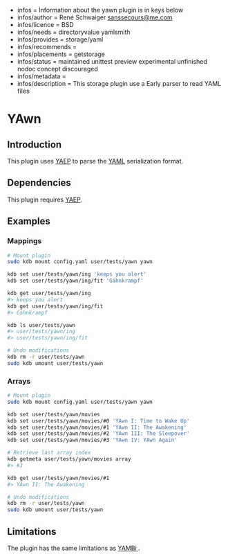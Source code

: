 - infos = Information about the yawn plugin is in keys below
- infos/author = René Schwaiger <sanssecours@me.com>
- infos/licence = BSD
- infos/needs = directoryvalue yamlsmith
- infos/provides = storage/yaml
- infos/recommends =
- infos/placements = getstorage
- infos/status = maintained unittest preview experimental unfinished nodoc concept discouraged
- infos/metadata =
- infos/description = This storage plugin use a Early parser to read YAML files

# YAwn

## Introduction

This plugin uses [YAEP](https://github.com/vnmakarov/yaep) to  parse the [YAML](http://yaml.org) serialization format.

## Dependencies

This plugin requires [YAEP](https://github.com/vnmakarov/yaep#installing).

## Examples

### Mappings

```sh
# Mount plugin
sudo kdb mount config.yaml user/tests/yawn yawn

kdb set user/tests/yawn/ing 'keeps you alert'
kdb set user/tests/yawn/ing/fit 'Gähnkrampf'

kdb get user/tests/yawn/ing
#> keeps you alert
kdb get user/tests/yawn/ing/fit
#> Gähnkrampf

kdb ls user/tests/yawn
#> user/tests/yawn/ing
#> user/tests/yawn/ing/fit

# Undo modifications
kdb rm -r user/tests/yawn
sudo kdb umount user/tests/yawn
```

### Arrays

```sh
# Mount plugin
sudo kdb mount config.yaml user/tests/yawn yawn

kdb set user/tests/yawn/movies
kdb set user/tests/yawn/movies/#0 'YAwn I: Time to Wake Up'
kdb set user/tests/yawn/movies/#1 'YAwn II: The Awakening'
kdb set user/tests/yawn/movies/#2 'YAwn III: The Sleepover'
kdb set user/tests/yawn/movies/#3 'YAwn IV: YAwn Again'

# Retrieve last array index
kdb getmeta user/tests/yawn/movies array
#> #3

kdb get user/tests/yawn/movies/#1
#> YAwn II: The Awakening

# Undo modifications
kdb rm -r user/tests/yawn
sudo kdb umount user/tests/yawn
```

## Limitations

The plugin has the same limitations as [YAMBi ](../yambi/).

